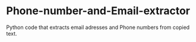 # Phone-number-and-Email-extractor
Python code that extracts email adresses and Phone numbers from copied text.
